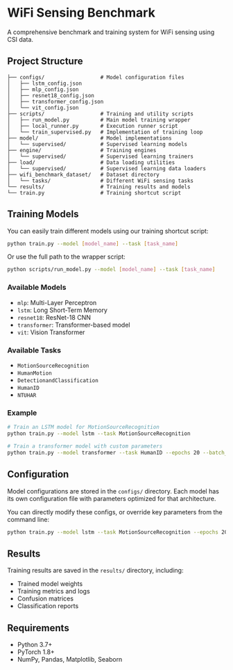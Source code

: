 # WiFi Sensing Benchmark

A comprehensive benchmark and training system for WiFi sensing using CSI data.

## Project Structure

```
├── configs/                  # Model configuration files
│   ├── lstm_config.json
│   ├── mlp_config.json
│   ├── resnet18_config.json
│   ├── transformer_config.json
│   └── vit_config.json
├── scripts/                  # Training and utility scripts
│   ├── run_model.py          # Main model training wrapper
│   ├── local_runner.py       # Execution runner script
│   └── train_supervised.py   # Implementation of training loop
├── model/                    # Model implementations
│   └── supervised/           # Supervised learning models
├── engine/                   # Training engines
│   └── supervised/           # Supervised learning trainers
├── load/                     # Data loading utilities
│   └── supervised/           # Supervised learning data loaders
├── wifi_benchmark_dataset/   # Dataset directory
│   └── tasks/                # Different WiFi sensing tasks
└── results/                  # Training results and models
└── train.py                  # Training shortcut script
```

## Training Models

You can easily train different models using our training shortcut script:

```bash
python train.py --model [model_name] --task [task_name]
```

Or use the full path to the wrapper script:

```bash
python scripts/run_model.py --model [model_name] --task [task_name]
```

### Available Models

- `mlp`: Multi-Layer Perceptron
- `lstm`: Long Short-Term Memory
- `resnet18`: ResNet-18 CNN
- `transformer`: Transformer-based model
- `vit`: Vision Transformer

### Available Tasks

- `MotionSourceRecognition`
- `HumanMotion`
- `DetectionandClassification`
- `HumanID`
- `NTUHAR`

### Example

```bash
# Train an LSTM model for MotionSourceRecognition
python train.py --model lstm --task MotionSourceRecognition

# Train a transformer model with custom parameters
python train.py --model transformer --task HumanID --epochs 20 --batch_size 64
```

## Configuration

Model configurations are stored in the `configs/` directory. Each model has its own configuration file with parameters optimized for that architecture.

You can directly modify these configs, or override key parameters from the command line:

```bash
python train.py --model lstm --task MotionSourceRecognition --epochs 20 --batch_size 64 --output_dir ./custom_results
```

## Results

Training results are saved in the `results/` directory, including:

- Trained model weights
- Training metrics and logs
- Confusion matrices
- Classification reports

## Requirements

- Python 3.7+
- PyTorch 1.8+
- NumPy, Pandas, Matplotlib, Seaborn
